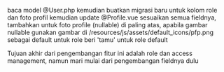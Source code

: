 baca model @User.php kemudian buatkan migrasi baru untuk kolom role dan foto profil
kemudian update @Profile.vue sesuaikan semua fieldnya, tambahkan untuk foto profile (nullable) di paling atas, apabila gambar nullable gunakan gambar di /resources/js/assets/default_icons/pfp.png sebagai default
untuk role beri 'tamu' untuk role default
 

Tujuan akhir dari pengembangan fitur ini adalah role dan access management, namun mari mulai dari pengembangan fieldnya dulu
